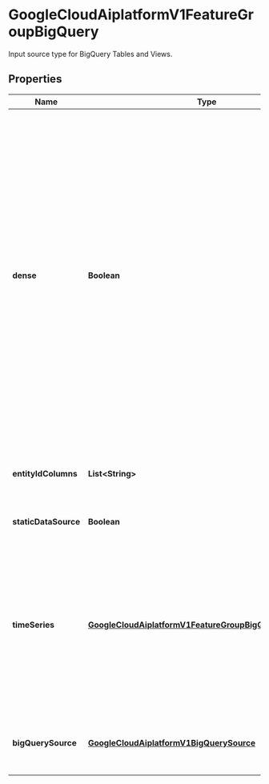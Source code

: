 

# GoogleCloudAiplatformV1FeatureGroupBigQuery

Input source type for BigQuery Tables and Views.

## Properties

| Name | Type | Description | Notes |
|------------ | ------------- | ------------- | -------------|
|**dense** | **Boolean** | Optional. If set, all feature values will be fetched from a single row per unique entityId including nulls. If not set, will collapse all rows for each unique entityId into a singe row with any non-null values if present, if no non-null values are present will sync null. ex: If source has schema &#x60;(entity_id, feature_timestamp, f0, f1)&#x60; and the following rows: &#x60;(e1, 2020-01-01T10:00:00.123Z, 10, 15)&#x60; &#x60;(e1, 2020-02-01T10:00:00.123Z, 20, null)&#x60; If dense is set, &#x60;(e1, 20, null)&#x60; is synced to online stores. If dense is not set, &#x60;(e1, 20, 15)&#x60; is synced to online stores. |  [optional] |
|**entityIdColumns** | **List&lt;String&gt;** | Optional. Columns to construct entity_id / row keys. If not provided defaults to &#x60;entity_id&#x60;. |  [optional] |
|**staticDataSource** | **Boolean** | Optional. Set if the data source is not a time-series. |  [optional] |
|**timeSeries** | [**GoogleCloudAiplatformV1FeatureGroupBigQueryTimeSeries**](GoogleCloudAiplatformV1FeatureGroupBigQueryTimeSeries.md) | Optional. If the source is a time-series source, this can be set to control how downstream sources (ex: FeatureView ) will treat time-series sources. If not set, will treat the source as a time-series source with &#x60;feature_timestamp&#x60; as timestamp column and no scan boundary. |  [optional] |
|**bigQuerySource** | [**GoogleCloudAiplatformV1BigQuerySource**](GoogleCloudAiplatformV1BigQuerySource.md) | Required. Immutable. The BigQuery source URI that points to either a BigQuery Table or View. |  [optional] |



